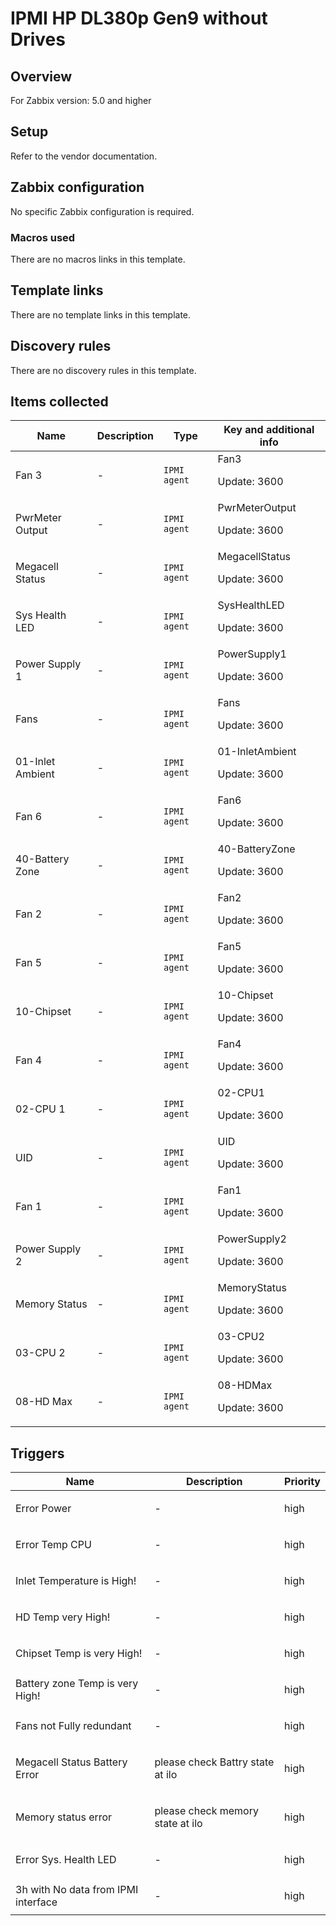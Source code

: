 # IPMI HP DL380p Gen9 without Drives

## Overview

For Zabbix version: 5.0 and higher

## Setup

Refer to the vendor documentation.

## Zabbix configuration

No specific Zabbix configuration is required.

### Macros used

There are no macros links in this template.

## Template links

There are no template links in this template.

## Discovery rules

There are no discovery rules in this template.

## Items collected

|Name|Description|Type|Key and additional info|
|----|-----------|----|----|
|Fan 3|<p>-</p>|`IPMI agent`|Fan3<p>Update: 3600</p>|
|PwrMeter Output|<p>-</p>|`IPMI agent`|PwrMeterOutput<p>Update: 3600</p>|
|Megacell Status|<p>-</p>|`IPMI agent`|MegacellStatus<p>Update: 3600</p>|
|Sys Health LED|<p>-</p>|`IPMI agent`|SysHealthLED<p>Update: 3600</p>|
|Power Supply 1|<p>-</p>|`IPMI agent`|PowerSupply1<p>Update: 3600</p>|
|Fans|<p>-</p>|`IPMI agent`|Fans<p>Update: 3600</p>|
|01-Inlet Ambient|<p>-</p>|`IPMI agent`|01-InletAmbient<p>Update: 3600</p>|
|Fan 6|<p>-</p>|`IPMI agent`|Fan6<p>Update: 3600</p>|
|40-Battery Zone|<p>-</p>|`IPMI agent`|40-BatteryZone<p>Update: 3600</p>|
|Fan 2|<p>-</p>|`IPMI agent`|Fan2<p>Update: 3600</p>|
|Fan 5|<p>-</p>|`IPMI agent`|Fan5<p>Update: 3600</p>|
|10-Chipset|<p>-</p>|`IPMI agent`|10-Chipset<p>Update: 3600</p>|
|Fan 4|<p>-</p>|`IPMI agent`|Fan4<p>Update: 3600</p>|
|02-CPU 1|<p>-</p>|`IPMI agent`|02-CPU1<p>Update: 3600</p>|
|UID|<p>-</p>|`IPMI agent`|UID<p>Update: 3600</p>|
|Fan 1|<p>-</p>|`IPMI agent`|Fan1<p>Update: 3600</p>|
|Power Supply 2|<p>-</p>|`IPMI agent`|PowerSupply2<p>Update: 3600</p>|
|Memory Status|<p>-</p>|`IPMI agent`|MemoryStatus<p>Update: 3600</p>|
|03-CPU 2|<p>-</p>|`IPMI agent`|03-CPU2<p>Update: 3600</p>|
|08-HD Max|<p>-</p>|`IPMI agent`|08-HDMax<p>Update: 3600</p>|
## Triggers

|Name|Description|Priority|
|----|-----------|----|
|Error Power|<p>-</p>|high|
|Error Temp CPU|<p>-</p>|high|
|Inlet Temperature is High!|<p>-</p>|high|
|HD Temp very High!|<p>-</p>|high|
|Chipset Temp is very High!|<p>-</p>|high|
|Battery zone Temp is very High!|<p>-</p>|high|
|Fans not Fully redundant|<p>-</p>|high|
|Megacell Status Battery Error|<p>please check Battry state at ilo</p>|high|
|Memory status error|<p>please check memory state at ilo</p>|high|
|Error Sys. Health LED|<p>-</p>|high|
|3h with No data from IPMI interface|<p>-</p>|high|
